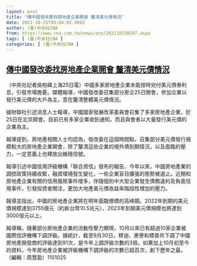 ```yaml
---
layout: post
title: "傳中國發改委找房地產企業開會 釐清美元債情況"
date: 2021-10-25T09:04:02.000Z
author: (臺)中央社CNA
from: https://www.cna.com.tw/news/acn/202110250197.aspx
tags: [ (臺)中央社CNA ]
categories: [ (臺)中央社CNA ]
---
```

<!--1635152642000-->
[傳中國發改委找房地產企業開會 釐清美元債情況](https://www.cna.com.tw/news/acn/202110250197.aspx)
------

<div>
<div></div><div><p>（中央社記者吳柏緯上海25日電）中國多家房地產企業未能按時兌付美元債券利息，引發市場擔憂。媒體報導，中國發改委召集部分房企25日開會，參加企業以發行美元債的大戶為主，意在釐清整體美元債情況。</p><p>據財聯社引述消息人士報導，中國國家發展改革委員會召集了多家房地產企業，於25日在北京開會。目前已有多家企業收到通知，而且與會者以大量發行美元債的企業為主。</p><p>報導提到，房地產相關人士均認為，發改委在這個時間點，召集部分美元債發行規模較大的房地產企業開會，除了釐清這些企業的境外債到期情況，以及面臨的壓力，一定意義上也釋放出維穩信號。</p><p>報導引述中國信用評級機構「聯合資信」發布的報告，今年以來，中國房地產業的調控政策持續收緊，融資環境發生變化，一些企業盲目擴張的態勢被遏止。近期和房地產企業有關的信用風險事件增多，伴隨個別中大型企業發生債務違約及負面信用事件，引發投資者關注，更加大地產美元債收益率階段性增加的壓力。</p><p>報導並指出，中國的房地產企業將在明年面臨償債的高峰期。2022年到期的美元債規模達到3755億元（約新台幣10.5兆元），2023年到期美元債規模也將達到3000億元以上。</p><p>報導稱，隨著部分房地產企業的流動性壓力顯現，10月以來已有超過10家企業被國際信評機構下調評級。據統計，截至9月30日，穆迪、惠譽和標普共下調了中國房地產開發商的評級達到91次，是今年上調評級次數的3倍。如果加上10月初至今的資料，今年房地產企業被評級機構下調評級的次數已超百次，創下歷年之最。（編輯：周慧盈）1101025</p></div>
</div>
